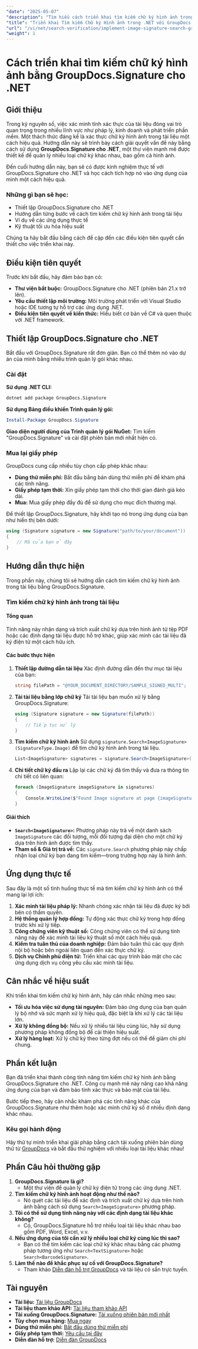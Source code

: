 ```yaml
---
"date": "2025-05-07"
"description": "Tìm hiểu cách triển khai tìm kiếm chữ ký hình ảnh trong .NET bằng GroupDocs.Signature. Hướng dẫn này bao gồm thiết lập, triển khai và ứng dụng thực tế."
"title": "Triển khai Tìm kiếm Chữ ký Hình ảnh trong .NET với GroupDocs.Signature - Hướng dẫn từng bước"
"url": "/vi/net/search-verification/implement-image-signature-search-groupdocs-signature-dotnet/"
"weight": 1
---
```


# Cách triển khai tìm kiếm chữ ký hình ảnh bằng GroupDocs.Signature cho .NET

## Giới thiệu

Trong kỷ nguyên số, việc xác minh tính xác thực của tài liệu đóng vai trò quan trọng trong nhiều lĩnh vực như pháp lý, kinh doanh và phát triển phần mềm. Một thách thức đáng kể là xác thực chữ ký hình ảnh trong tài liệu một cách hiệu quả. Hướng dẫn này sẽ trình bày cách giải quyết vấn đề này bằng cách sử dụng **GroupDocs.Signature cho .NET**, một thư viện mạnh mẽ được thiết kế để quản lý nhiều loại chữ ký khác nhau, bao gồm cả hình ảnh.

Đến cuối hướng dẫn này, bạn sẽ có được kinh nghiệm thực tế với GroupDocs.Signature cho .NET và học cách tích hợp nó vào ứng dụng của mình một cách hiệu quả.

### Những gì bạn sẽ học:
- Thiết lập GroupDocs.Signature cho .NET
- Hướng dẫn từng bước về cách tìm kiếm chữ ký hình ảnh trong tài liệu
- Ví dụ về các ứng dụng thực tế
- Kỹ thuật tối ưu hóa hiệu suất

Chúng ta hãy bắt đầu bằng cách đề cập đến các điều kiện tiên quyết cần thiết cho việc triển khai này.

## Điều kiện tiên quyết

Trước khi bắt đầu, hãy đảm bảo bạn có:
- **Thư viện bắt buộc:** GroupDocs.Signature cho .NET (phiên bản 21.x trở lên).
- **Yêu cầu thiết lập môi trường:** Môi trường phát triển với Visual Studio hoặc IDE tương tự hỗ trợ các ứng dụng .NET.
- **Điều kiện tiên quyết về kiến thức:** Hiểu biết cơ bản về C# và quen thuộc với .NET framework.

## Thiết lập GroupDocs.Signature cho .NET

Bắt đầu với GroupDocs.Signature rất đơn giản. Bạn có thể thêm nó vào dự án của mình bằng nhiều trình quản lý gói khác nhau.

### Cài đặt

**Sử dụng .NET CLI:**
```bash
dotnet add package GroupDocs.Signature
```

**Sử dụng Bảng điều khiển Trình quản lý gói:**
```powershell
Install-Package GroupDocs.Signature
```

**Giao diện người dùng của Trình quản lý gói NuGet:** Tìm kiếm "GroupDocs.Signature" và cài đặt phiên bản mới nhất hiện có.

### Mua lại giấy phép

GroupDocs cung cấp nhiều tùy chọn cấp phép khác nhau:
- **Dùng thử miễn phí:** Bắt đầu bằng bản dùng thử miễn phí để khám phá các tính năng.
- **Giấy phép tạm thời:** Xin giấy phép tạm thời cho thời gian đánh giá kéo dài.
- **Mua:** Mua giấy phép đầy đủ để sử dụng cho mục đích thương mại.

Để thiết lập GroupDocs.Signature, hãy khởi tạo nó trong ứng dụng của bạn như hiển thị bên dưới:

```csharp
using (Signature signature = new Signature("path/to/your/document"))
{
    // Mã của bạn ở đây
}
```

## Hướng dẫn thực hiện

Trong phần này, chúng tôi sẽ hướng dẫn cách tìm kiếm chữ ký hình ảnh trong tài liệu bằng GroupDocs.Signature.

### Tìm kiếm chữ ký hình ảnh trong tài liệu

#### Tổng quan
Tính năng này nhận dạng và trích xuất chữ ký dựa trên hình ảnh từ tệp PDF hoặc các định dạng tài liệu được hỗ trợ khác, giúp xác minh các tài liệu đã ký điện tử một cách hữu ích.

#### Các bước thực hiện

1. **Thiết lập đường dẫn tài liệu**
   Xác định đường dẫn đến thư mục tài liệu của bạn:
   
   ```csharp
   string filePath = "@YOUR_DOCUMENT_DIRECTORY/SAMPLE_SIGNED_MULTI";
   ```

2. **Tải tài liệu bằng lớp chữ ký**
   Tải tài liệu bạn muốn xử lý bằng GroupDocs.Signature:
   
   ```csharp
   using (Signature signature = new Signature(filePath))
   {
       // Tiếp tục xử lý
   }
   ```

3. **Tìm kiếm chữ ký hình ảnh**
   Sử dụng `signature.Search<ImageSignature>(SignatureType.Image)` để tìm chữ ký hình ảnh trong tài liệu.
   
   ```csharp
   List<ImageSignature> signatures = signature.Search<ImageSignature>(SignatureType.Image);
   ```

4. **Chi tiết chữ ký đầu ra**
   Lặp lại các chữ ký đã tìm thấy và đưa ra thông tin chi tiết có liên quan:
   
   ```csharp
   foreach (ImageSignature imageSignature in signatures)
   {
       Console.WriteLine($"Found Image signature at page {imageSignature.PageNumber} and size {imageSignature.Size}." );
   }
   ```

#### Giải thích
- **`Search<ImageSignature>`:** Phương pháp này trả về một danh sách `ImageSignature` các đối tượng, mỗi đối tượng đại diện cho một chữ ký dựa trên hình ảnh được tìm thấy.
- **Tham số & Giá trị trả về:** Các `signature.Search` phương pháp này chấp nhận loại chữ ký bạn đang tìm kiếm—trong trường hợp này là hình ảnh.

## Ứng dụng thực tế

Sau đây là một số tình huống thực tế mà tìm kiếm chữ ký hình ảnh có thể mang lại lợi ích:

1. **Xác minh tài liệu pháp lý:** Nhanh chóng xác nhận tài liệu đã được ký bởi bên có thẩm quyền.
2. **Hệ thống quản lý hợp đồng:** Tự động xác thực chữ ký trong hợp đồng trước khi xử lý tiếp.
3. **Công chứng viên kỹ thuật số:** Công chứng viên có thể sử dụng tính năng này để xác minh tài liệu kỹ thuật số một cách hiệu quả.
4. **Kiểm tra tuân thủ của doanh nghiệp:** Đảm bảo tuân thủ các quy định nội bộ hoặc bên ngoài liên quan đến xác thực chữ ký.
5. **Dịch vụ Chính phủ điện tử:** Triển khai các quy trình bảo mật cho các ứng dụng dịch vụ công yêu cầu xác minh tài liệu.

## Cân nhắc về hiệu suất

Khi triển khai tìm kiếm chữ ký hình ảnh, hãy cân nhắc những mẹo sau:
- **Tối ưu hóa việc sử dụng tài nguyên:** Đảm bảo ứng dụng của bạn quản lý bộ nhớ và sức mạnh xử lý hiệu quả, đặc biệt là khi xử lý các tài liệu lớn.
- **Xử lý không đồng bộ:** Nếu xử lý nhiều tài liệu cùng lúc, hãy sử dụng phương pháp không đồng bộ để cải thiện hiệu suất.
- **Xử lý hàng loạt:** Xử lý chữ ký theo từng đợt nếu có thể để giảm chi phí chung.

## Phần kết luận

Bạn đã triển khai thành công tính năng tìm kiếm chữ ký hình ảnh bằng GroupDocs.Signature cho .NET. Công cụ mạnh mẽ này nâng cao khả năng ứng dụng của bạn và đảm bảo tính xác thực và bảo mật của tài liệu.

Bước tiếp theo, hãy cân nhắc khám phá các tính năng khác của GroupDocs.Signature như thêm hoặc xác minh chữ ký số ở nhiều định dạng khác nhau.

### Kêu gọi hành động

Hãy thử tự mình triển khai giải pháp bằng cách tải xuống phiên bản dùng thử từ [GroupDocs](https://releases.groupdocs.com/signature/net/) và bắt đầu thử nghiệm với nhiều loại tài liệu khác nhau!

## Phần Câu hỏi thường gặp

1. **GroupDocs.Signature là gì?**
   - Một thư viện để quản lý chữ ký điện tử trong các ứng dụng .NET.
2. **Tìm kiếm chữ ký hình ảnh hoạt động như thế nào?**
   - Nó quét các tài liệu để xác định và trích xuất chữ ký dựa trên hình ảnh bằng cách sử dụng `Search<ImageSignature>` phương pháp.
3. **Tôi có thể sử dụng tính năng này với các định dạng tài liệu khác không?**
   - Có, GroupDocs.Signature hỗ trợ nhiều loại tài liệu khác nhau bao gồm PDF, Word, Excel, v.v.
4. **Nếu ứng dụng của tôi cần xử lý nhiều loại chữ ký cùng lúc thì sao?**
   - Bạn có thể tìm kiếm các loại chữ ký khác nhau bằng các phương pháp tương ứng như `Search<TextSignature>` hoặc `Search<BarcodeSignature>`.
5. **Làm thế nào để khắc phục sự cố với GroupDocs.Signature?**
   - Tham khảo [Diễn đàn hỗ trợ GroupDocs](https://forum.groupdocs.com/c/signature/) và tài liệu có sẵn trực tuyến.

## Tài nguyên
- **Tài liệu:** [Tài liệu GroupDocs](https://docs.groupdocs.com/signature/net/)
- **Tài liệu tham khảo API:** [Tài liệu tham khảo API](https://reference.groupdocs.com/signature/net/)
- **Tải xuống GroupDocs.Signature:** [Tải xuống phiên bản mới nhất](https://releases.groupdocs.com/signature/net/)
- **Tùy chọn mua hàng:** [Mua ngay](https://purchase.groupdocs.com/buy)
- **Dùng thử miễn phí:** [Bắt đầu dùng thử miễn phí](https://releases.groupdocs.com/signature/net/)
- **Giấy phép tạm thời:** [Yêu cầu tại đây](https://purchase.groupdocs.com/temporary-license/)
- **Diễn đàn hỗ trợ:** [Diễn đàn GroupDocs](https://forum.groupdocs.com/c/signature/)